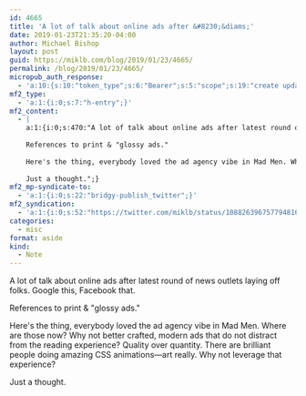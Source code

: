```yaml
---
id: 4665
title: 'A lot of talk about online ads after &#8230;&diams;'
date: 2019-01-23T21:35:20-04:00
author: Michael Bishop
layout: post
guid: https://miklb.com/blog/2019/01/23/4665/
permalink: /blog/2019/01/23/4665/
micropub_auth_response:
  - 'a:10:{s:10:"token_type";s:6:"Bearer";s:5:"scope";s:19:"create update media";s:2:"me";s:18:"https://miklb.com/";s:9:"issued_by";s:45:"https://miklb.com/wp-json/indieauth/1.0/token";s:9:"client_id";s:21:"https://quill.p3k.io/";s:11:"client_name";s:5:"Quill";s:11:"client_icon";s:46:"https://quill.p3k.io/images/quill-icon-196.png";s:9:"issued_at";i:1547363104;s:4:"user";i:1;s:13:"last_accessed";i:1548297320;}'
mf2_type:
  - 'a:1:{i:0;s:7:"h-entry";}'
mf2_content:
  - |
    a:1:{i:0;s:470:"A lot of talk about online ads after latest round of news outlets laying off folks. Google this, Facebook that.
    
    References to print & "glossy ads."
    
    Here's the thing, everybody loved the ad agency vibe in Mad Men. Where are those now? Why not better crafted, modern ads that do not distract from the reading experience? Quality over quantity. There are brilliant people doing amazing CSS animations—art really. Why not leverage that experience?
    
    Just a thought.";}
mf2_mp-syndicate-to:
  - 'a:1:{i:0;s:22:"bridgy-publish_twitter";}'
mf2_syndication:
  - 'a:1:{i:0;s:52:"https://twitter.com/miklb/status/1088263967577948160";}'
categories:
  - misc
format: aside
kind:
  - Note
---
```

A lot of talk about online ads after latest round of news outlets laying off folks. Google this, Facebook that.

References to print &amp; &quot;glossy ads.&quot;

Here's the thing, everybody loved the ad agency vibe in Mad Men. Where are those now? Why not better crafted, modern ads that do not distract from the reading experience? Quality over quantity. There are brilliant people doing amazing CSS animations—art really. Why not leverage that experience?

Just a thought.